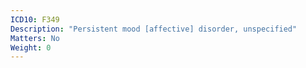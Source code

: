 ```yaml
---
ICD10: F349
Description: "Persistent mood [affective] disorder, unspecified"
Matters: No
Weight: 0
---
```

